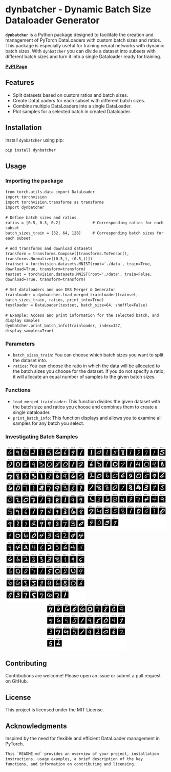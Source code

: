 # dynbatcher - Dynamic Batch Size Dataloader Generator

**`dynbatcher`** is a Python package designed to facilitate the creation and management of PyTorch DataLoaders with custom batch sizes and ratios. This package is especially useful for training neural networks with dynamic batch sizes. With `dynbatcher` you can divide a dataset into subsets with different batch sizes and turn it into a single Dataloader ready for training. 

**[PyPI Page](https://pypi.org/project/dynbatcher/1.0.0/)**

## Features

- Split datasets based on custom ratios and batch sizes.
- Create DataLoaders for each subset with different batch sizes.
- Combine multiple DataLoaders into a single DataLoader.
- Plot samples for a selected batch in created Dataloader.

## Installation

Install `dynbatcher` using pip:

```bash
pip install dynbatcher
```

## Usage

### Importing the package

```
from torch.utils.data import DataLoader
import torchvision
import torchvision.transforms as transforms
import dynbatcher

# Define batch sizes and ratios
ratios = [0.5, 0.3, 0.2]              # Corresponding ratios for each subset
batch_sizes_train = [32, 64, 128]     # Corresponding batch sizes for each subset

# Add transforms and download datasets
transform = transforms.Compose([transforms.ToTensor(), transforms.Normalize((0.5,), (0.5,))])
trainset = torchvision.datasets.MNIST(root='./data', train=True, download=True, transform=transform)
testset = torchvision.datasets.MNIST(root='./data', train=False, download=True, transform=transform)

# Set dataloaders and use DBS Merger & Generator
trainloader = dynbatcher.load_merged_trainloader(trainset, batch_sizes_train, ratios, print_info=True)
testloader = DataLoader(testset, batch_size=64, shuffle=False)

# Example: Access and print information for the selected batch, and display samples
dynbatcher.print_batch_info(trainloader, index=127, display_samples=True)
```

### Parameters

- `batch_sizes_train`: You can choose which batch sizes you want to split the dataset into.
- `ratios`: You can choose the ratio in which the data will be allocated to the batch sizes you choose for the dataset. If you do not specify a ratio, it will allocate an equal number of samples to the given batch sizes.

### Functions

- `load_merged_trainloader`: This function divides the given dataset with the batch size and ratios you choose and combines them to create a single dataloader.
- `print_batch_info`: This function displays and allows you to examine all samples for any batch you select.


### Investigating Batch Samples

<div align="center">
    <img src="https://raw.githubusercontent.com/starkslab/starkslab.github.io/main/dbstraining/static/images/batch128.png" width="250" style="vertical-align: top;" alt="Batch Size 128 Samples" />
    <img src="https://raw.githubusercontent.com/starkslab/starkslab.github.io/main/dbstraining/static/images/batch64.png" width="250" style="vertical-align: top;" alt="Batch Size 64 Samples" />
    <img src="https://raw.githubusercontent.com/starkslab/starkslab.github.io/main/dbstraining/static/images/batch32.png" width="250" style="vertical-align: top;" alt="Batch Size 32 Samples" />
</div>

## Contributing
Contributions are welcome! Please open an issue or submit a pull request on GitHub.

## License
This project is licensed under the MIT License.

## Acknowledgments
Inspired by the need for flexible and efficient DataLoader management in PyTorch.

```
This `README.md` provides an overview of your project, installation instructions, usage examples, a brief description of the key functions, and information on contributing and licensing.
```